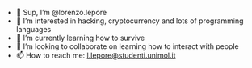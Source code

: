 - 👋 Sup, I’m @lorenzo.lepore
- 👀 I’m interested in hacking, cryptocurrency and lots of programming languages
- 🌱 I’m currently learning how to survive
- 💞️ I’m looking to collaborate on learning how to interact with people
- 📫 How to reach me: l.lepore@studenti.unimol.it

<!---
Ign0red/Ign0red is a ✨ special ✨ repository because its `README.md` (this file) appears on your GitHub profile.
You can click the Preview link to take a look at your changes.
--->
